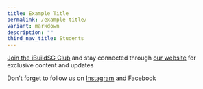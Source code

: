 ```yaml
---
title: Example Title
permalink: /example-title/
variant: markdown
description: ""
third_nav_title: Students
---
```

<a href="https://form.gov.sg/5f113808dba1d90011ca8ff3">Join the iBuildSG Club</a> and stay connected through <a href="/ibuildsg-club/home/">our website</a> for exclusive content and updates

<p>Don't forget to follow us on <a href="https://www.instagram.com/ibuildsgclub/">Instagram</a> and Facebook</p>